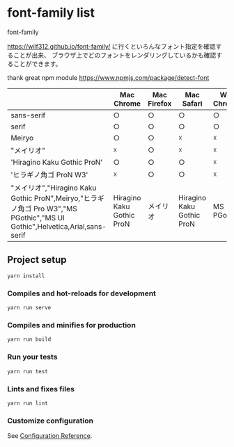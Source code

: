 # font-family list
font-family

https://wilf312.github.io/font-family/ に行くといろんなフォント指定を確認することが出来、
ブラウザ上でどのフォントをレンダリングしているかも確認することができます。

thank great npm module https://www.npmjs.com/package/detect-font


|  | Mac Chrome | Mac Firefox | Mac Safari | Win Chrome | Win Firefox | Win IE11 | Win Edge | iOS Safari | android Chrome |
| --- | --- | --- | --- | --- | --- | --- | --- | --- | --- |
| sans-serif | ○ | ○ | ○ | ○ | ○ | ○ | ○ | ○ | ☓ |
| serif | ○ | ○ | ○ | ○ | ○ | ○ | ○ | ○ | ☓ |
| Meiryo | ○ | ○ | ☓ | ☓ | ☓ | ☓ | ☓ | ☓ | ☓ |
| "メイリオ" | ☓ | ○ | ☓ | ☓ | ☓ | ☓ | ☓ | ☓ | ☓ |
| 'Hiragino Kaku Gothic ProN' | ○ | ○ | ○ | ☓ | ☓ | ☓ | ☓ | ○ | ☓ |
| 'ヒラギノ角ゴ ProN W3' | ☓ | ○ | ○ | ☓ | ☓ | ☓ | ☓ | ○ | ☓ |
| "メイリオ","Hiragino Kaku Gothic ProN",Meiryo,"ヒラギノ角ゴ Pro W3","MS PGothic","MS UI Gothic",Helvetica,Arial,sans-serif | Hiragino Kaku Gothic ProN | メイリオ | Hiragino Kaku Gothic ProN | MS PGothic | MS PGothic | MS PGothic | MS PGothic | Hiragino Kaku Gothic ProN | Helvetica |





## Project setup
```
yarn install
```

### Compiles and hot-reloads for development
```
yarn run serve
```

### Compiles and minifies for production
```
yarn run build
```

### Run your tests
```
yarn run test
```

### Lints and fixes files
```
yarn run lint
```

### Customize configuration
See [Configuration Reference](https://cli.vuejs.org/config/).
